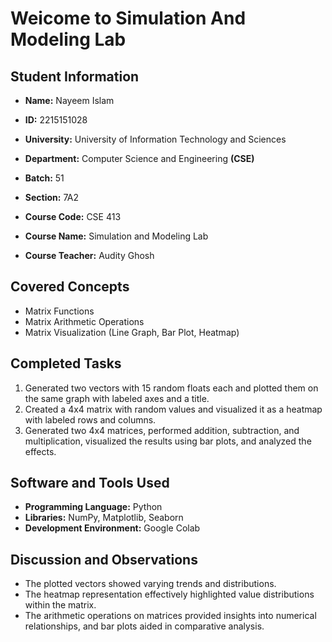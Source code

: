 # Weicome to Simulation And Modeling Lab 

## Student Information

- **Name:** Nayeem Islam
- **ID:** 2215151028

- **University:** University of Information Technology and Sciences
- **Department:** Computer Science and Engineering **(CSE)**
- **Batch:** 51
- **Section:** 7A2
- **Course Code:** CSE 413
- **Course Name:** Simulation and Modeling Lab
- **Course Teacher:** Audity Ghosh

## Covered Concepts

- Matrix Functions
- Matrix Arithmetic Operations
- Matrix Visualization (Line Graph, Bar Plot, Heatmap)

## Completed Tasks

1. Generated two vectors with 15 random floats each and plotted them on the same graph with labeled axes and a title.
2. Created a 4x4 matrix with random values and visualized it as a heatmap with labeled rows and columns.
3. Generated two 4x4 matrices, performed addition, subtraction, and multiplication, visualized the results using bar plots, and analyzed the effects.

## Software and Tools Used

- **Programming Language:** Python
- **Libraries:** NumPy, Matplotlib, Seaborn
- **Development Environment:** Google Colab

## Discussion and Observations

- The plotted vectors showed varying trends and distributions.
- The heatmap representation effectively highlighted value distributions within the matrix.
- The arithmetic operations on matrices provided insights into numerical relationships, and bar plots aided in comparative analysis.
